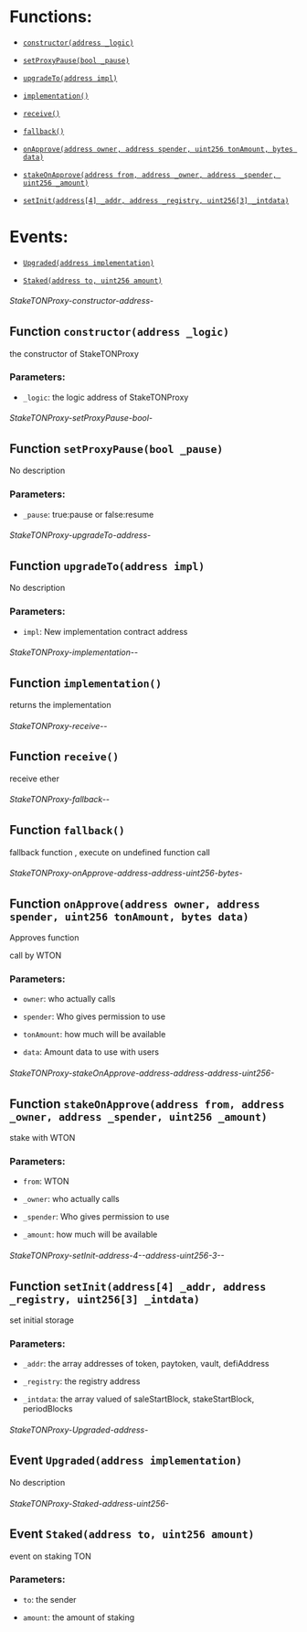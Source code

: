 # Functions:

- [`constructor(address _logic)`](#StakeTONProxy-constructor-address-)

- [`setProxyPause(bool _pause)`](#StakeTONProxy-setProxyPause-bool-)

- [`upgradeTo(address impl)`](#StakeTONProxy-upgradeTo-address-)

- [`implementation()`](#StakeTONProxy-implementation--)

- [`receive()`](#StakeTONProxy-receive--)

- [`fallback()`](#StakeTONProxy-fallback--)

- [`onApprove(address owner, address spender, uint256 tonAmount, bytes data)`](#StakeTONProxy-onApprove-address-address-uint256-bytes-)

- [`stakeOnApprove(address from, address _owner, address _spender, uint256 _amount)`](#StakeTONProxy-stakeOnApprove-address-address-address-uint256-)

- [`setInit(address[4] _addr, address _registry, uint256[3] _intdata)`](#StakeTONProxy-setInit-address-4--address-uint256-3--)

# Events:

- [`Upgraded(address implementation)`](#StakeTONProxy-Upgraded-address-)

- [`Staked(address to, uint256 amount)`](#StakeTONProxy-Staked-address-uint256-)

###### StakeTONProxy-constructor-address-

## Function `constructor(address _logic)`

the constructor of StakeTONProxy

### Parameters:

- `_logic`: the logic address of StakeTONProxy

###### StakeTONProxy-setProxyPause-bool-

## Function `setProxyPause(bool _pause)`

No description

### Parameters:

- `_pause`: true:pause or false:resume

###### StakeTONProxy-upgradeTo-address-

## Function `upgradeTo(address impl)`

No description

### Parameters:

- `impl`: New implementation contract address

###### StakeTONProxy-implementation--

## Function `implementation()`

returns the implementation

###### StakeTONProxy-receive--

## Function `receive()`

receive ether

###### StakeTONProxy-fallback--

## Function `fallback()`

fallback function , execute on undefined function call

###### StakeTONProxy-onApprove-address-address-uint256-bytes-

## Function `onApprove(address owner, address spender, uint256 tonAmount, bytes data)`

Approves function

call by WTON

### Parameters:

- `owner`:  who actually calls

- `spender`:  Who gives permission to use

- `tonAmount`:  how much will be available

- `data`:  Amount data to use with users

###### StakeTONProxy-stakeOnApprove-address-address-address-uint256-

## Function `stakeOnApprove(address from, address _owner, address _spender, uint256 _amount)`

stake with WTON

### Parameters:

- `from`:  WTON

- `_owner`:  who actually calls

- `_spender`:  Who gives permission to use

- `_amount`:  how much will be available

###### StakeTONProxy-setInit-address-4--address-uint256-3--

## Function `setInit(address[4] _addr, address _registry, uint256[3] _intdata)`

set initial storage

### Parameters:

- `_addr`: the array addresses of token, paytoken, vault, defiAddress

- `_registry`: the registry address

- `_intdata`: the array valued of saleStartBlock, stakeStartBlock, periodBlocks

###### StakeTONProxy-Upgraded-address-

## Event `Upgraded(address implementation)`

No description

###### StakeTONProxy-Staked-address-uint256-

## Event `Staked(address to, uint256 amount)`

event on staking TON

### Parameters:

- `to`: the sender

- `amount`: the amount of staking
